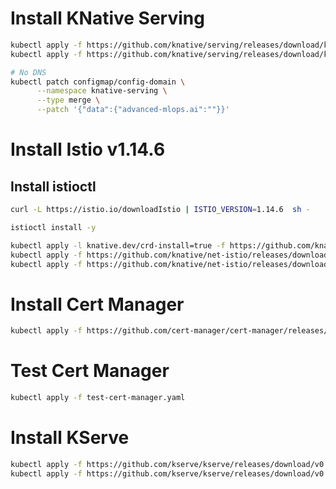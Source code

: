 # Install KNative Serving

```bash
kubectl apply -f https://github.com/knative/serving/releases/download/knative-v1.8.1/serving-crds.yaml
kubectl apply -f https://github.com/knative/serving/releases/download/knative-v1.8.1/serving-core.yaml
```

```bash
# No DNS
kubectl patch configmap/config-domain \
      --namespace knative-serving \
      --type merge \
      --patch '{"data":{"advanced-mlops.ai":""}}'
```

# Install Istio v1.14.6

## Install istioctl
```bash
curl -L https://istio.io/downloadIstio | ISTIO_VERSION=1.14.6  sh -
```

```bash
istioctl install -y

kubectl apply -l knative.dev/crd-install=true -f https://github.com/knative/net-istio/releases/download/knative-v1.8.1/istio.yaml
kubectl apply -f https://github.com/knative/net-istio/releases/download/knative-v1.8.1/istio.yaml
kubectl apply -f https://github.com/knative/net-istio/releases/download/knative-v1.8.1/net-istio.yaml
```

# Install Cert Manager

```bash
kubectl apply -f https://github.com/cert-manager/cert-manager/releases/download/v1.12.0/cert-manager.yaml
```

# Test Cert Manager

```bash
kubectl apply -f test-cert-manager.yaml
```

# Install KServe

```bash
kubectl apply -f https://github.com/kserve/kserve/releases/download/v0.10.0/kserve.yaml
kubectl apply -f https://github.com/kserve/kserve/releases/download/v0.10.0/kserve-runtimes.yaml
```